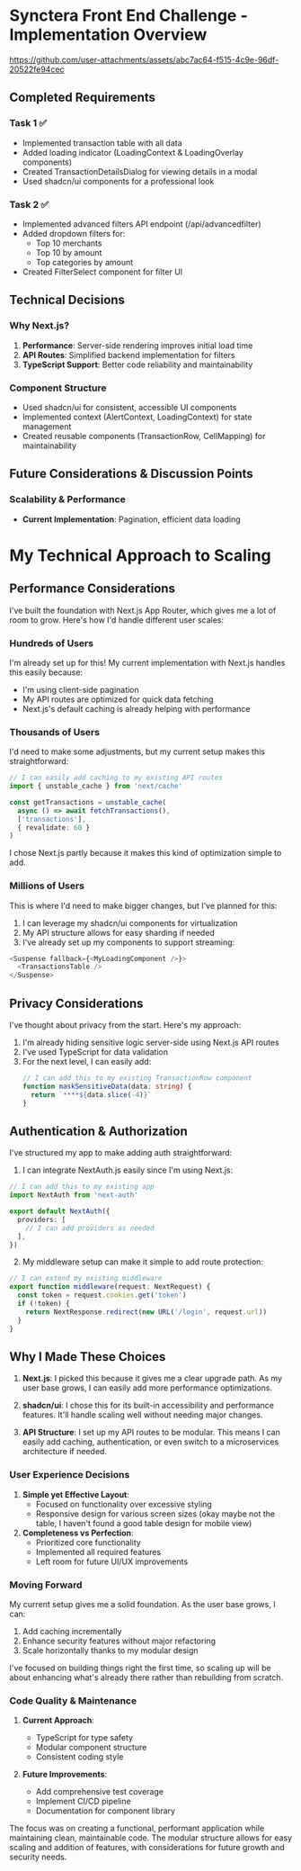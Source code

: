 # Synctera Front End Challenge - Implementation Overview

https://github.com/user-attachments/assets/abc7ac64-f515-4c9e-96df-20522fe94cec

## Completed Requirements

### Task 1 ✅
- Implemented transaction table with all data
- Added loading indicator (LoadingContext & LoadingOverlay components)
- Created TransactionDetailsDialog for viewing details in a modal
- Used shadcn/ui components for a professional look

### Task 2 ✅
- Implemented advanced filters API endpoint (/api/advancedfilter)
- Added dropdown filters for:
  - Top 10 merchants
  - Top 10 by amount
  - Top categories by amount
- Created FilterSelect component for filter UI

## Technical Decisions

### Why Next.js?
1. **Performance**: Server-side rendering improves initial load time
2. **API Routes**: Simplified backend implementation for filters
3. **TypeScript Support**: Better code reliability and maintainability

### Component Structure
- Used shadcn/ui for consistent, accessible UI components
- Implemented context (AlertContext, LoadingContext) for state management
- Created reusable components (TransactionRow, CellMapping) for maintainability

## Future Considerations & Discussion Points

### Scalability & Performance
- **Current Implementation**: Pagination, efficient data loading
# My Technical Approach to Scaling

## Performance Considerations

I've built the foundation with Next.js App Router, which gives me a lot of room to grow. Here's how I'd handle different user scales:

### Hundreds of Users
I'm already set up for this! My current implementation with Next.js handles this easily because:
- I'm using client-side pagination
- My API routes are optimized for quick data fetching
- Next.js's default caching is already helping with performance

### Thousands of Users
I'd need to make some adjustments, but my current setup makes this straightforward:
```typescript
// I can easily add caching to my existing API routes
import { unstable_cache } from 'next/cache'

const getTransactions = unstable_cache(
  async () => await fetchTransactions(),
  ['transactions'],
  { revalidate: 60 }
)
```
I chose Next.js partly because it makes this kind of optimization simple to add.

### Millions of Users
This is where I'd need to make bigger changes, but I've planned for this:
1. I can leverage my shadcn/ui components for virtualization
2. My API structure allows for easy sharding if needed
3. I've already set up my components to support streaming:
```typescript
<Suspense fallback={<MyLoadingComponent />}>
  <TransactionsTable />
</Suspense>
```

## Privacy Considerations

I've thought about privacy from the start. Here's my approach:

1. I'm already hiding sensitive logic server-side using Next.js API routes
2. I've used TypeScript for data validation
3. For the next level, I can easily add:
   ```typescript
   // I can add this to my existing TransactionRow component
   function maskSensitiveData(data: string) {
     return `****${data.slice(-4)}`
   }
   ```

## Authentication & Authorization

I've structured my app to make adding auth straightforward:

1. I can integrate NextAuth.js easily since I'm using Next.js:
```typescript
// I can add this to my existing app
import NextAuth from 'next-auth'

export default NextAuth({
  providers: [
    // I can add providers as needed
  ],
})
```

2. My middleware setup can make it simple to add route protection:
```typescript
// I can extend my existing middleware
export function middleware(request: NextRequest) {
  const token = request.cookies.get('token')
  if (!token) {
    return NextResponse.redirect(new URL('/login', request.url))
  }
}
```

## Why I Made These Choices

1. **Next.js**: I picked this because it gives me a clear upgrade path. As my user base grows, I can easily add more performance optimizations.

2. **shadcn/ui**: I chose this for its built-in accessibility and performance features. It'll handle scaling well without needing major changes.

3. **API Structure**: I set up my API routes to be modular. This means I can easily add caching, authentication, or even switch to a microservices architecture if needed.

### User Experience Decisions
1. **Simple yet Effective Layout**:
   - Focused on functionality over excessive styling
   - Responsive design for various screen sizes (okay maybe not the table, I haven't found a good table design for mobile view)
2. **Completeness vs Perfection**:
   - Prioritized core functionality
   - Implemented all required features
   - Left room for future UI/UX improvements

### Moving Forward

My current setup gives me a solid foundation. As the user base grows, I can:
1. Add caching incrementally
2. Enhance security features without major refactoring
3. Scale horizontally thanks to my modular design

I've focused on building things right the first time, so scaling up will be about enhancing what's already there rather than rebuilding from scratch.

### Code Quality & Maintenance
1. **Current Approach**:
   - TypeScript for type safety
   - Modular component structure
   - Consistent coding style

2. **Future Improvements**:
   - Add comprehensive test coverage
   - Implement CI/CD pipeline
   - Documentation for component library

The focus was on creating a functional, performant application while maintaining clean, maintainable code. The modular structure allows for easy scaling and addition of features, with considerations for future growth and security needs.
